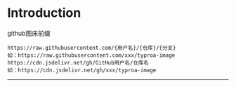 # Introduction

github图床前缀 

```
https://raw.githubusercontent.com/{用户名}/{仓库}/{分支}
如：https://raw.githubusercontent.com/xxx/typroa-image
https://cdn.jsdelivr.net/gh/GitHub用户名/仓库名
如：https://cdn.jsdelivr.net/gh/xxx/typroa-image
```

---

